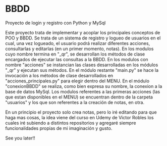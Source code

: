 # BBDD
Proyecto de login y registro con Python y MySql

Este proyecto trata de implementar y acoplar los principales conceptos de POO y BBDD.
Se trata de un sistema de registro y logueo de usuarios en el cual, una vez logueado, el usuario podrá realizar diferentes acciones, consultarlas y editarlas 
(en un primer momento, notas).
En los modulos cuyo nombre termina en "_qr", se desarrollan los métodos de clase encargados de ejecutar las consultas a la BBDD.
En los modulos con nombre "acciones" se instancian las clases desarrolladas en los módulos "_qr" y ejecutan sus métodos.
En el módulo restante "main.py" se hace la invocación a los métodos de clase desarrollados en "acciones_principales.py" para elegir dentro del MENU.
En el módulo "conexionBBDD" se realiza, como bien expresa su nombre, la conexion a la base de datos MySql.
Los modulos referentes a las primeras acciones (las que estan disponibles en el MENU) se encuentran dentro de la carpeta "usuarios" y los que son referentes
a la creación de notas, en otra.

En un principio el proyecto solo crea notas, pero lo iré editando para que haga mas cosas, la idea viene del curso en Udemy de Victor Robles los cuales iré subiendo a distintos
repositorios y agregaré siempre funcionalidades propias de mi imaginación y gusto.

See you later!!
